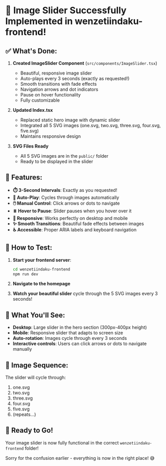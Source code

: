 # 🎉 Image Slider Successfully Implemented in wenzetiindaku-frontend!

## ✅ What's Done:

1. **Created ImageSlider Component** (`src/components/ImageSlider.tsx`)
   - Beautiful, responsive image slider
   - Auto-plays every 3 seconds (exactly as requested!)
   - Smooth transitions with fade effects
   - Navigation arrows and dot indicators
   - Pause on hover functionality
   - Fully customizable

2. **Updated Index.tsx**
   - Replaced static hero image with dynamic slider
   - Integrated all 5 SVG images (one.svg, two.svg, three.svg, four.svg, five.svg)
   - Maintains responsive design

3. **SVG Files Ready**
   - All 5 SVG images are in the `public/` folder
   - Ready to be displayed in the slider

## 🎨 Features:

- **⏱️ 3-Second Intervals**: Exactly as you requested!
- **🎯 Auto-Play**: Cycles through images automatically
- **🖱️ Manual Control**: Click arrows or dots to navigate
- **⏸️ Hover to Pause**: Slider pauses when you hover over it
- **📱 Responsive**: Works perfectly on desktop and mobile
- **✨ Smooth Transitions**: Beautiful fade effects between images
- **♿ Accessible**: Proper ARIA labels and keyboard navigation

## 🚀 How to Test:

1. **Start your frontend server**:
   ```bash
   cd wenzetiindaku-frontend
   npm run dev
   ```

2. **Navigate to the homepage**
3. **Watch your beautiful slider** cycle through the 5 SVG images every 3 seconds!

## 📱 What You'll See:

- **Desktop**: Large slider in the hero section (300px-400px height)
- **Mobile**: Responsive slider that adapts to screen size
- **Auto-rotation**: Images cycle through every 3 seconds
- **Interactive controls**: Users can click arrows or dots to navigate manually

## 🎯 Image Sequence:

The slider will cycle through:
1. one.svg
2. two.svg
3. three.svg
4. four.svg
5. five.svg
6. (repeats...)

## 🎊 Ready to Go!

Your image slider is now fully functional in the correct `wenzetiindaku-frontend` folder! 

Sorry for the confusion earlier - everything is now in the right place! 😅

